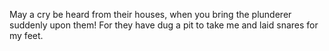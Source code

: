 May a cry be heard from their houses, when you bring the plunderer suddenly upon them! For they have dug a pit to take me and laid snares for my feet.
